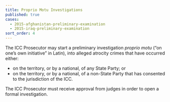 ```yaml
---
title: Proprio Motu Investigations
published: true
cases:
  - 2015-afghanistan-preliminary-examination
  - 2015-iraq-preliminary-examination
sort_order: 4
---
```



The ICC Prosecutor may start a preliminary investigation&nbsp;*proprio motu*&nbsp;(“on one’s own initiative” in Latin), into alleged atrocity crimes that have occurred either:

* on the territory, or by a national, of any State Party; or
* on the territory, or by a national, of a non-State Party that has consented to the jurisdiction of the ICC.

The ICC Prosecutor must receive approval from judges in order to open a formal investigation. &nbsp;&nbsp;